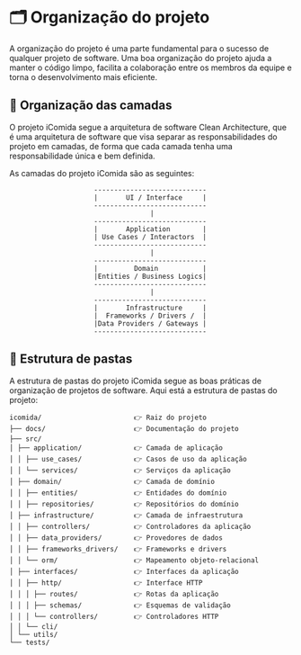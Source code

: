 # 🗂️ Organização do projeto

A organização do projeto é uma parte fundamental para o sucesso de qualquer projeto de software. Uma boa organização do projeto ajuda a manter o código limpo, facilita a colaboração entre os membros da equipe e torna o desenvolvimento mais eficiente.

## 🦄 Organização das camadas

O projeto iComida segue a arquitetura de software Clean Architecture, que é uma arquitetura de software que visa separar as responsabilidades do projeto em camadas, de forma que cada camada tenha uma responsabilidade única e bem definida.

As camadas do projeto iComida são as seguintes:

```
                     ----------------------------
                     |       UI / Interface     |
                     ----------------------------
                                   |
                     ----------------------------
                     |       Application        |
                     | Use Cases / Interactors  |
                     ----------------------------
                                   |
                     ----------------------------
                     |         Domain           |
                     |Entities / Business Logics|
                     ----------------------------
                                   |
                     ----------------------------
                     |       Infrastructure     |
                     |  Frameworks / Drivers /  |
                     |Data Providers / Gateways |
                     ----------------------------

```

## 📂 Estrutura de pastas

A estrutura de pastas do projeto iComida segue as boas práticas de organização de projetos de software. Aqui está a estrutura de pastas do projeto:

```shell
icomida/                       👉 Raiz do projeto
├── docs/                      👉 Documentação do projeto
├── src/
│ ├── application/             👉 Camada de aplicação
│ │ ├── use_cases/             👉 Casos de uso da aplicação
│ │ └── services/              👉 Serviços da aplicação
│ ├── domain/                  👉 Camada de domínio
│ │ ├── entities/              👉 Entidades do domínio
│ │ ├── repositories/          👉 Repositórios do domínio
│ ├── infrastructure/          👉 Camada de infraestrutura
│ │ ├── controllers/           👉 Controladores da aplicação
│ │ ├── data_providers/        👉 Provedores de dados
│ │ ├── frameworks_drivers/    👉 Frameworks e drivers
│ │ └── orm/                   👉 Mapeamento objeto-relacional
│ ├── interfaces/              👉 Interfaces da aplicação
│ │ ├── http/                  👉 Interface HTTP
│ │ │ ├── routes/              👉 Rotas da aplicação
│ │ │ ├── schemas/             👉 Esquemas de validação
│ │ │ └── controllers/         👉 Controladores HTTP
│ │ └── cli/
│ └── utils/
└── tests/

```
